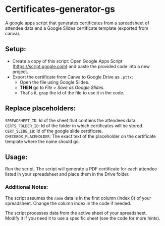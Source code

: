 # Certificates-generator-gs
A google apps script that generates certificates from a spreadsheet of attendee data and a Google Slides certificate template (exported from canva).

## Setup:
  - Create a copy of this script: Open Google Apps Script (https://script.google.com) and paste the provided code into a new project.
  - Export the certificate from Canva to Google Drive as `.pttx`:
    - Open the file using Google Slides.
    - **THEN** go to *File* > *Save as Google Slides*.
    - That's it, grap the id of the file to use it in the code.

## Replace placeholders:
`SPREADSHEET_ID`: Id of the sheet that contains the attendees data.<br>
`CERTS_FOLDER_ID`: Id of the folder in which certificates will be stored.<br>
`CERT_SLIDE_ID`: Id of the google slide certificate.<br>
`CHECKBOX_PLACEHOLDER`: The exact text of the placeholder on the certificate template where the name should go.<br>

## Usage:
Run the script. The script will generate a PDF certificate for each attendee listed in your spreadsheet and place them in the Drive folder.



### Additional Notes:
The script assumes the `name` data is in the first column (index 0) of your spreadsheet. Change the column index in the code if needed.

The script processes data from the active sheet of your spreadsheet. Modify it if you need it to use a specific sheet (see the code for more hints).
